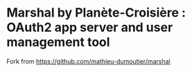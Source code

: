 # Marshal by Planète-Croisière : OAuth2 app server and user management tool

Fork from https://github.com/mathieu-dumoutier/marshal

